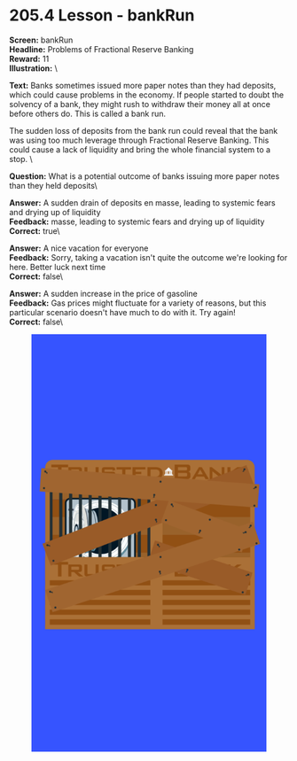 # 205.4 Lesson - bankRun

**Screen:** bankRun\
**Headline:** Problems of Fractional Reserve Banking\
**Reward:** 11\
**Illustration:** \

**Text:** Banks sometimes issued more paper notes than they had deposits, which could cause problems in the economy. If people started to doubt the solvency of a bank, they might rush to withdraw their money all at once before others do. This is called a bank run.

The sudden loss of deposits from the bank run could reveal that the bank was using too much leverage through Fractional Reserve Banking. This could cause a lack of liquidity and bring the whole financial system to a stop.
\

**Question:** What is a potential outcome of banks issuing more paper notes than they held deposits\

**Answer:** A sudden drain of deposits en masse, leading to systemic fears and drying up of liquidity\
**Feedback:** masse, leading to systemic fears and drying up of liquidity\
**Correct:** true\

**Answer:** A nice vacation for everyone\
**Feedback:** Sorry, taking a vacation isn&#x27;t quite the outcome we&#x27;re looking for here. Better luck next time\
**Correct:** false\

**Answer:** A sudden increase in the price of gasoline\
**Feedback:** Gas prices might fluctuate for a variety of reasons, but this particular scenario doesn&#x27;t have much to do with it. Try again!\
**Correct:** false\


<figure><img src="../.gitbook/assets/205-04.png" alt=""><figcaption></figcaption></figure>


